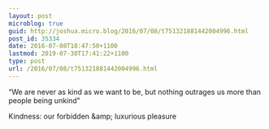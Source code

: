```yaml
---
layout: post
microblog: true
guid: http://joshua.micro.blog/2016/07/08/t751321881442004996.html
post_id: 35334
date: 2016-07-08T18:47:50+1100
lastmod: 2019-07-30T17:41:22+1100
type: post
url: /2016/07/08/t751321881442004996.html
---
```

“We are never as kind as we want to be, but nothing outrages us more than people being unkind"

Kindness: our forbidden &amp;amp; luxurious pleasure
